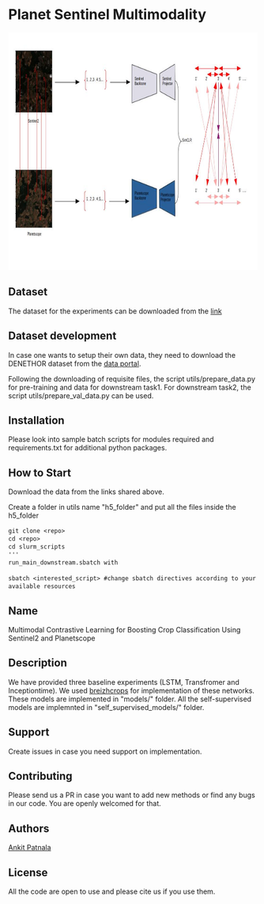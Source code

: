 # Planet Sentinel Multimodality

<img src="/doc/multimodal_Schematic_representation.jpg" alt="Workflow"
	title="Schematic Represenatation" width="960" height="480" />


## Dataset

The dataset for the experiments can be downloaded from the [link](https://zenodo.org/record/7737587#.ZBHbgNXMJH4)

## Dataset development

In case one wants to setup their own data, they need to download the DENETHOR dataset from the [data portal](https://mlhub.earth/data/dlr_fusion_competition_germany).

Following the downloading of requisite files, the script utils/prepare_data.py for pre-training and data for downstream task1. For downstream task2, the script utils/prepare_val_data.py can be used.

## Installation

Please look into sample batch scripts for modules required and requirements.txt for additional python packages.

## How to Start 

Download the data from the links shared above.

Create a folder in utils name "h5_folder" and put all the files inside the h5_folder


```
git clone <repo>
cd <repo>
cd slurm_scripts
'''
run_main_downstream.sbatch with 

sbatch <interested_script> #change sbatch directives according to your available resources

```


## Name
Multimodal Contrastive Learning for Boosting Crop Classification Using Sentinel2 and Planetscope

## Description
We have provided three baseline experiments (LSTM, Transfromer and Inceptiontime). We used [breizhcrops](https://github.com/dl4sits/BreizhCrops) for implementation of these networks. These models are implemented in "models/" folder. All the self-supervised models are implemnted in "self_supervised_models/" folder.


## Support
Create issues in case you need support on implementation.

## Contributing
Please send us a PR in case you want to add new methods or find any bugs in our code. You are openly welcomed for that.

## Authors

[Ankit Patnala](https://www.fz-juelich.de/profile/patnala_a)

## License
All the code are open to use and please cite us if you use them.


